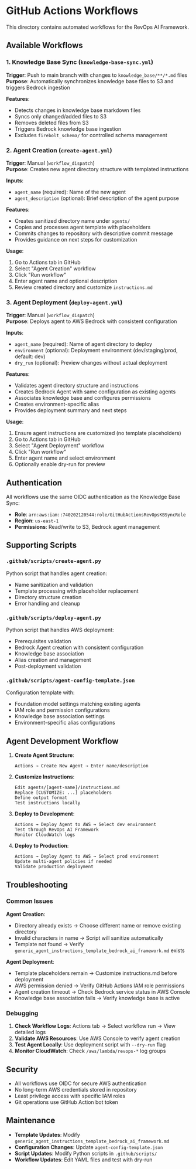 # GitHub Actions Workflows

This directory contains automated workflows for the RevOps AI Framework.

## Available Workflows

### 1. Knowledge Base Sync (`knowledge-base-sync.yml`)
**Trigger**: Push to main branch with changes to `knowledge_base/**/*.md` files  
**Purpose**: Automatically synchronizes knowledge base files to S3 and triggers Bedrock ingestion

**Features**:
- Detects changes in knowledge base markdown files
- Syncs only changed/added files to S3
- Removes deleted files from S3
- Triggers Bedrock knowledge base ingestion
- Excludes `firebolt_schema/` for controlled schema management

### 2. Agent Creation (`create-agent.yml`)
**Trigger**: Manual (`workflow_dispatch`)  
**Purpose**: Creates new agent directory structure with templated instructions

**Inputs**:
- `agent_name` (required): Name of the new agent
- `agent_description` (optional): Brief description of the agent purpose

**Features**:
- Creates sanitized directory name under `agents/`
- Copies and processes agent template with placeholders
- Commits changes to repository with descriptive commit message
- Provides guidance on next steps for customization

**Usage**:
1. Go to Actions tab in GitHub
2. Select "Agent Creation" workflow
3. Click "Run workflow"
4. Enter agent name and optional description
5. Review created directory and customize `instructions.md`

### 3. Agent Deployment (`deploy-agent.yml`)
**Trigger**: Manual (`workflow_dispatch`)  
**Purpose**: Deploys agent to AWS Bedrock with consistent configuration

**Inputs**:
- `agent_name` (required): Name of agent directory to deploy
- `environment` (optional): Deployment environment (dev/staging/prod, default: dev)
- `dry_run` (optional): Preview changes without actual deployment

**Features**:
- Validates agent directory structure and instructions
- Creates Bedrock Agent with same configuration as existing agents
- Associates knowledge base and configures permissions
- Creates environment-specific alias
- Provides deployment summary and next steps

**Usage**:
1. Ensure agent instructions are customized (no template placeholders)
2. Go to Actions tab in GitHub
3. Select "Agent Deployment" workflow
4. Click "Run workflow"
5. Enter agent name and select environment
6. Optionally enable dry-run for preview

## Authentication

All workflows use the same OIDC authentication as the Knowledge Base Sync:
- **Role**: `arn:aws:iam::740202120544:role/GitHubActionsRevOpsKBSyncRole`
- **Region**: `us-east-1`
- **Permissions**: Read/write to S3, Bedrock agent management

## Supporting Scripts

### `.github/scripts/create-agent.py`
Python script that handles agent creation:
- Name sanitization and validation
- Template processing with placeholder replacement
- Directory structure creation
- Error handling and cleanup

### `.github/scripts/deploy-agent.py`
Python script that handles AWS deployment:
- Prerequisites validation
- Bedrock Agent creation with consistent configuration
- Knowledge base association
- Alias creation and management
- Post-deployment validation

### `.github/scripts/agent-config-template.json`
Configuration template with:
- Foundation model settings matching existing agents
- IAM role and permission configurations
- Knowledge base association settings
- Environment-specific alias configurations

## Agent Development Workflow

1. **Create Agent Structure**:
   ```
   Actions → Create New Agent → Enter name/description
   ```

2. **Customize Instructions**:
   ```
   Edit agents/[agent-name]/instructions.md
   Replace [CUSTOMIZE: ...] placeholders
   Define output format
   Test instructions locally
   ```

3. **Deploy to Development**:
   ```
   Actions → Deploy Agent to AWS → Select dev environment
   Test through RevOps AI Framework
   Monitor CloudWatch logs
   ```

4. **Deploy to Production**:
   ```
   Actions → Deploy Agent to AWS → Select prod environment
   Update multi-agent policies if needed
   Validate production deployment
   ```

## Troubleshooting

### Common Issues

**Agent Creation**:
- Directory already exists → Choose different name or remove existing directory
- Invalid characters in name → Script will sanitize automatically
- Template not found → Verify `generic_agent_instructions_template_bedrock_ai_framework.md` exists

**Agent Deployment**:
- Template placeholders remain → Customize instructions.md before deployment
- AWS permission denied → Verify GitHub Actions IAM role permissions
- Agent creation timeout → Check Bedrock service status in AWS Console
- Knowledge base association fails → Verify knowledge base is active

### Debugging

1. **Check Workflow Logs**: Actions tab → Select workflow run → View detailed logs
2. **Validate AWS Resources**: Use AWS Console to verify agent creation
3. **Test Agent Locally**: Use deployment script with `--dry-run` flag
4. **Monitor CloudWatch**: Check `/aws/lambda/revops-*` log groups

## Security

- All workflows use OIDC for secure AWS authentication
- No long-term AWS credentials stored in repository
- Least privilege access with specific IAM roles
- Git operations use GitHub Action bot token

## Maintenance

- **Template Updates**: Modify `generic_agent_instructions_template_bedrock_ai_framework.md`
- **Configuration Changes**: Update `agent-config-template.json`
- **Script Updates**: Modify Python scripts in `.github/scripts/`
- **Workflow Updates**: Edit YAML files and test with dry-run